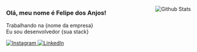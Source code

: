  
<img
align="right"
src="https://github-readme-stats.vercel.app/api/top-langs/?username=felipedosanjos&theme=dark&hide_border=false&include_all_commits=true&count_private=true&layout=compact"
alt="Github Stats"
/>

### Olá, meu nome é Felipe dos Anjos!

<p>Trabalhando na {nome da empresa}<br/> Eu sou desenvolvedor {sua stack}</p>
<p>
  <a href="#" title="Instagram">
  <img src="https://img.shields.io/badge/-Instagram-DF0174?style=flat-square&labelColor=DF0174&logo=instagram&logoColor=white&link=https://www.instagram.com/feh.xqzz/" alt="Instagram"/>
  </a>
  <a href="#" title="LinkedIn">
  <img src="https://img.shields.io/badge/-Linkedin-0e76a8?style=flat-square&logo=Linkedin&logoColor=white&link=https://www.linkedin.com/in/dosanjos-felipe/" alt="LinkedIn"/>
  </a>
</p>

